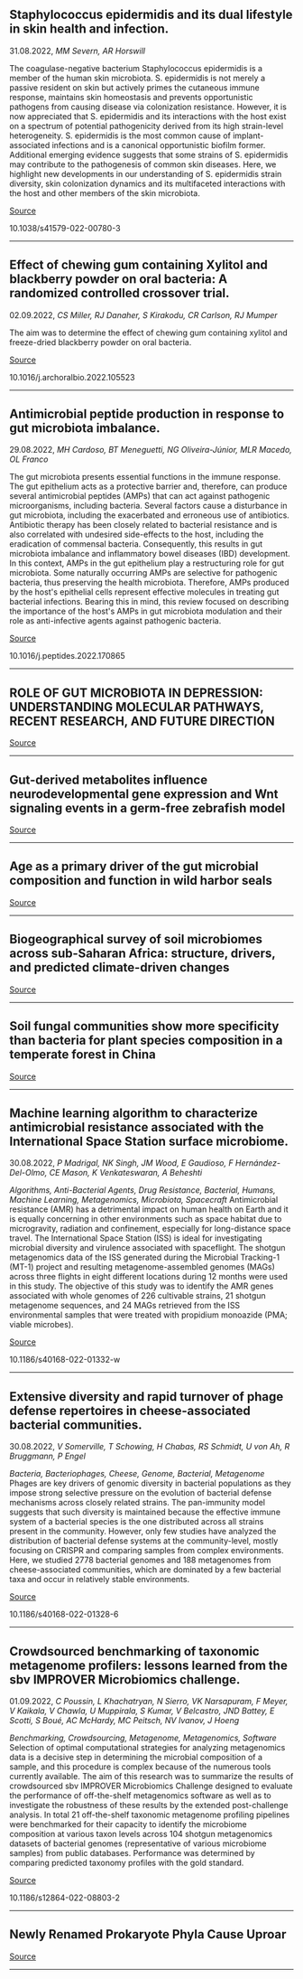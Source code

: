 ## Staphylococcus epidermidis and its dual lifestyle in skin health and infection.
 31.08.2022, _MM Severn, AR Horswill_


The coagulase-negative bacterium Staphylococcus epidermidis is a member of the human skin microbiota. S. epidermidis is not merely a passive resident on skin but actively primes the cutaneous immune response, maintains skin homeostasis and prevents opportunistic pathogens from causing disease via colonization resistance. However, it is now appreciated that S. epidermidis and its interactions with the host exist on a spectrum of potential pathogenicity derived from its high strain-level heterogeneity. S. epidermidis is the most common cause of implant-associated infections and is a canonical opportunistic biofilm former. Additional emerging evidence suggests that some strains of S. epidermidis may contribute to the pathogenesis of common skin diseases. Here, we highlight new developments in our understanding of S. epidermidis strain diversity, skin colonization dynamics and its multifaceted interactions with the host and other members of the skin microbiota.

[Source](https://www.nature.com/articles/s41579-022-00780-3)

10.1038/s41579-022-00780-3

---

## Effect of chewing gum containing Xylitol and blackberry powder on oral bacteria: A randomized controlled crossover trial.
 02.09.2022, _CS Miller, RJ Danaher, S Kirakodu, CR Carlson, RJ Mumper_


The aim was to determine the effect of chewing gum containing xylitol and freeze-dried blackberry powder on oral bacteria.

[Source](https://www.sciencedirect.com/science/article/abs/pii/S0003996922001807)

10.1016/j.archoralbio.2022.105523

---

## Antimicrobial peptide production in response to gut microbiota imbalance.
 29.08.2022, _MH Cardoso, BT Meneguetti, NG Oliveira-Júnior, MLR Macedo, OL Franco_


The gut microbiota presents essential functions in the immune response. The gut epithelium acts as a protective barrier and, therefore, can produce several antimicrobial peptides (AMPs) that can act against pathogenic microorganisms, including bacteria. Several factors cause a disturbance in gut microbiota, including the exacerbated and erroneous use of antibiotics. Antibiotic therapy has been closely related to bacterial resistance and is also correlated with undesired side-effects to the host, including the eradication of commensal bacteria. Consequently, this results in gut microbiota imbalance and inflammatory bowel diseases (IBD) development. In this context, AMPs in the gut epithelium play a restructuring role for gut microbiota. Some naturally occurring AMPs are selective for pathogenic bacteria, thus preserving the health microbiota. Therefore, AMPs produced by the host's epithelial cells represent effective molecules in treating gut bacterial infections. Bearing this in mind, this review focused on describing the importance of the host's AMPs in gut microbiota modulation and their role as anti-infective agents against pathogenic bacteria.

[Source](https://www.sciencedirect.com/science/article/abs/pii/S0196978122001310)

10.1016/j.peptides.2022.170865

---

## ROLE OF GUT MICROBIOTA IN DEPRESSION: UNDERSTANDING MOLECULAR PATHWAYS, RECENT RESEARCH, AND FUTURE DIRECTION

[Source](https://www.sciencedirect.com/science/article/abs/pii/S0166432822003497)

---

## Gut-derived metabolites influence neurodevelopmental gene expression and Wnt signaling events in a germ-free zebrafish model

[Source](https://microbiomejournal.biomedcentral.com/articles/10.1186/s40168-022-01302-2)

---

## Age as a primary driver of the gut microbial composition and function in wild harbor seals

[Source](https://www.nature.com/articles/s41598-022-18565-2)

---

## Biogeographical survey of soil microbiomes across sub-Saharan Africa: structure, drivers, and predicted climate-driven changes

[Source](https://microbiomejournal.biomedcentral.com/articles/10.1186/s40168-022-01297-w)

---

## Soil fungal communities show more specificity than bacteria for plant species composition in a temperate forest in China

[Source](https://bmcmicrobiol.biomedcentral.com/articles/10.1186/s12866-022-02591-1)

---

## Machine learning algorithm to characterize antimicrobial resistance associated with the International Space Station surface microbiome.
 30.08.2022, _P Madrigal, NK Singh, JM Wood, E Gaudioso, F Hernández-Del-Olmo, CE Mason, K Venkateswaran, A Beheshti_


_Algorithms, Anti-Bacterial Agents, Drug Resistance, Bacterial, Humans, Machine Learning, Metagenomics, Microbiota, Spacecraft_
Antimicrobial resistance (AMR) has a detrimental impact on human health on Earth and it is equally concerning in other environments such as space habitat due to microgravity, radiation and confinement, especially for long-distance space travel. The International Space Station (ISS) is ideal for investigating microbial diversity and virulence associated with spaceflight. The shotgun metagenomics data of the ISS generated during the Microbial Tracking-1 (MT-1) project and resulting metagenome-assembled genomes (MAGs) across three flights in eight different locations during 12 months were used in this study. The objective of this study was to identify the AMR genes associated with whole genomes of 226 cultivable strains, 21 shotgun metagenome sequences, and 24 MAGs retrieved from the ISS environmental samples that were treated with propidium monoazide (PMA; viable microbes).

[Source](https://microbiomejournal.biomedcentral.com/articles/10.1186/s40168-022-01332-w)

10.1186/s40168-022-01332-w

---

## Extensive diversity and rapid turnover of phage defense repertoires in cheese-associated bacterial communities.
 30.08.2022, _V Somerville, T Schowing, H Chabas, RS Schmidt, U von Ah, R Bruggmann, P Engel_


_Bacteria, Bacteriophages, Cheese, Genome, Bacterial, Metagenome_
Phages are key drivers of genomic diversity in bacterial populations as they impose strong selective pressure on the evolution of bacterial defense mechanisms across closely related strains. The pan-immunity model suggests that such diversity is maintained because the effective immune system of a bacterial species is the one distributed across all strains present in the community. However, only few studies have analyzed the distribution of bacterial defense systems at the community-level, mostly focusing on CRISPR and comparing samples from complex environments. Here, we studied 2778 bacterial genomes and 188 metagenomes from cheese-associated communities, which are dominated by a few bacterial taxa and occur in relatively stable environments.

[Source](https://microbiomejournal.biomedcentral.com/articles/10.1186/s40168-022-01328-6)

10.1186/s40168-022-01328-6

---

## Crowdsourced benchmarking of taxonomic metagenome profilers: lessons learned from the sbv IMPROVER Microbiomics challenge.
 01.09.2022, _C Poussin, L Khachatryan, N Sierro, VK Narsapuram, F Meyer, V Kaikala, V Chawla, U Muppirala, S Kumar, V Belcastro, JND Battey, E Scotti, S Boué, AC McHardy, MC Peitsch, NV Ivanov, J Hoeng_


_Benchmarking, Crowdsourcing, Metagenome, Metagenomics, Software_
Selection of optimal computational strategies for analyzing metagenomics data is a decisive step in determining the microbial composition of a sample, and this procedure is complex because of the numerous tools currently available. The aim of this research was to summarize the results of crowdsourced sbv IMPROVER Microbiomics Challenge designed to evaluate the performance of off-the-shelf metagenomics software as well as to investigate the robustness of these results by the extended post-challenge analysis. In total 21 off-the-shelf taxonomic metagenome profiling pipelines were benchmarked for their capacity to identify the microbiome composition at various taxon levels across 104 shotgun metagenomics datasets of bacterial genomes (representative of various microbiome samples) from public databases. Performance was determined by comparing predicted taxonomy profiles with the gold standard.

[Source](https://bmcgenomics.biomedcentral.com/articles/10.1186/s12864-022-08803-2)

10.1186/s12864-022-08803-2

---

## Newly Renamed Prokaryote Phyla Cause Uproar

[Source](https://www.the-scientist.com/news-opinion/newly-renamed-prokaryote-phyla-cause-uproar-69578)

---

